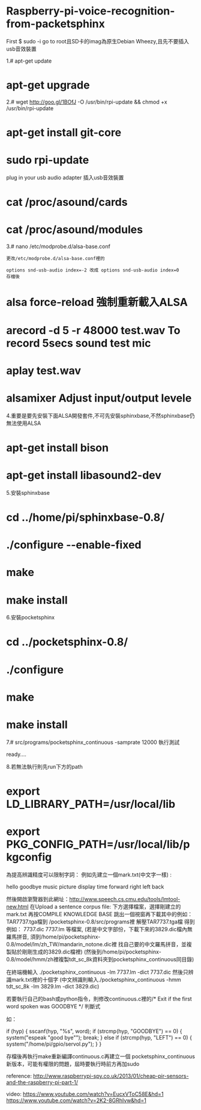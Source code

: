 # Raspberry-pi-voice-recognition-from-packetsphinx
First $ sudo -i    go to root且SD卡的imag為原生Debian Wheezy,且先不要插入usb音效裝置                                                        

1.# apt-get update                                                                                                           
  # apt-get upgrade                                                                                                                                          
2.# wget http://goo.gl/1BOfJ -O /usr/bin/rpi-update && chmod +x /usr/bin/rpi-update                                         
  # apt-get install git-core                                                                                                 
  # sudo rpi-update                                                                                                         
  plug in your usb audio adapter 插入usb音效裝置                                                                               
  # cat /proc/asound/cards                                                                                                   
  # cat /proc/asound/modules                                                                                                  
  
3.# nano /etc/modprobe.d/alsa-base.conf                                                                               

    更改/etc/modprobe.d/alsa-base.conf裡的     
    
    options snd-usb-audio index=-2 改成 options snd-usb-audio index=0
    存檔後
    
  # alsa force-reload 強制重新載入ALSA
  
  # arecord -d 5 -r 48000 test.wav   To record 5secs sound test mic
  
  # aplay test.wav
  
  # alsamixer   Adjust input/output levele 
  
4.重要是要先安裝下面ALSA開發套件,不可先安裝sphinxbase,不然sphinxbase仍無法使用ALSA
  # apt-get install bison
  # apt-get install libasound2-dev
5.安裝sphinxbase
  # cd ../home/pi/sphinxbase-0.8/ 
  # ./configure --enable-fixed
  # make
  # make install
  
6.安裝pocketsphinx
  # cd ../pocketsphinx-0.8/
  # ./configure
  # make
  # make install
7.# src/programs/pocketsphinx_continuous -samprate 12000  執行測試

ready....
 

8.若無法執行則先run下方的path
# export LD_LIBRARY_PATH=/usr/local/lib
# export PKG_CONFIG_PATH=/usr/local/lib/pkgconfig

為提高辨識精度可以限制字詞：
例如先建立一個mark.txt(中文字一樣) :

hello
goodbye
music
picture
display
time
forward
right
left
back


然後開啟瀏覽器到此網址：http://www.speech.cs.cmu.edu/tools/lmtool-new.html
在Upload a sentence corpus file: 下方選擇檔案，選擇剛建立的mark.txt
再按COMPILE KNOWLEDGE BASE 跳出一個視窗再下載其中的例如：TAR7737.tga檔到 /pocketsphinx-0.8/src/programs裡
解壓TAR7737.tga檔 得到 例如： 7737.dic 7737.lm 等檔案,
(若是中文字部份，下載下來的3829.dic檔內無羅馬拼音,
須到/home/pi/pocketsphinx-0.8/model/lm/zh_TW/mandarin_notone.dic裡
找自己要的中文羅馬拼音，並複製貼於剛剛生成的3829.dic檔裡)
(然後到/home/pi/pocketsphinx-0.8/model/hmm/zh裡複製tdt_sc_8k資料夾到pocketsphinx_continuous同目錄)


在終端機輸入
./pocketsphinx_continuous -lm 7737.lm -dict 7737.dic
然後只辨識mark.txt裡的十個字
(中文辨識則輸入./pocketsphinx_continuous -hmm tdt_sc_8k -lm 3829.lm -dict 3829.dic)

若要執行自己的bash或python指令，則修改continuous.c裡的/* Exit if the first word spoken was GOODBYE */ 判斷式

如：

   if (hyp) {
            sscanf(hyp, "%s", word);
            if (strcmp(hyp, "GOODBYE") == 0)
               {
                system("espeak \"good bye\"");
                break;
               }
            else if (strcmp(hyp, "LEFT") == 0)
               {
                system("/home/pi/gpio/servol.py");
               }
            }

存檔後再執行make重新編譯continuous.c再建立一個 pocketsphinx_continuous新版本，可能有權限的問題，屆時要執行時前方再加sudo

reference: 
           http://www.raspberrypi-spy.co.uk/2013/01/cheap-pir-sensors-and-the-raspberry-pi-part-1/

video: 
           https://www.youtube.com/watch?v=EucxVToC58E&hd=1
           https://www.youtube.com/watch?v=2K2-8GRhIvw&hd=1


